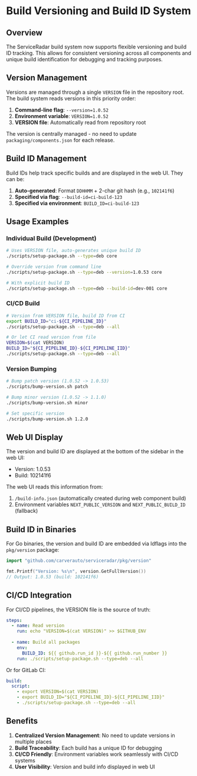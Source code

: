 # Build Versioning and Build ID System

## Overview

The ServiceRadar build system now supports flexible versioning and build ID tracking. This allows for consistent versioning across all components and unique build identification for debugging and tracking purposes.

## Version Management

Versions are managed through a single `VERSION` file in the repository root. The build system reads versions in this priority order:

1. **Command-line flag**: `--version=1.0.52`
2. **Environment variable**: `VERSION=1.0.52`
3. **VERSION file**: Automatically read from repository root

The version is centrally managed - no need to update `packaging/components.json` for each release.

## Build ID Management

Build IDs help track specific builds and are displayed in the web UI. They can be:

1. **Auto-generated**: Format `DDHHMM` + 2-char git hash (e.g., `102141f6`)
2. **Specified via flag**: `--build-id=ci-build-123`
3. **Specified via environment**: `BUILD_ID=ci-build-123`

## Usage Examples

### Individual Build (Development)
```bash
# Uses VERSION file, auto-generates unique build ID
./scripts/setup-package.sh --type=deb core

# Override version from command line
./scripts/setup-package.sh --type=deb --version=1.0.53 core

# With explicit build ID
./scripts/setup-package.sh --type=deb --build-id=dev-001 core
```

### CI/CD Build
```bash
# Version from VERSION file, build ID from CI
export BUILD_ID="ci-${CI_PIPELINE_ID}"
./scripts/setup-package.sh --type=deb --all

# Or let CI read version from file
VERSION=$(cat VERSION)
BUILD_ID="${CI_PIPELINE_ID}-${CI_PIPELINE_IID}"
./scripts/setup-package.sh --type=deb --all
```

### Version Bumping
```bash
# Bump patch version (1.0.52 -> 1.0.53)
./scripts/bump-version.sh patch

# Bump minor version (1.0.52 -> 1.1.0)
./scripts/bump-version.sh minor

# Set specific version
./scripts/bump-version.sh 1.2.0
```

## Web UI Display

The version and build ID are displayed at the bottom of the sidebar in the web UI:
- Version: 1.0.53
- Build: 102141f6

The web UI reads this information from:
1. `/build-info.json` (automatically created during web component build)
2. Environment variables `NEXT_PUBLIC_VERSION` and `NEXT_PUBLIC_BUILD_ID` (fallback)

## Build ID in Binaries

For Go binaries, the version and build ID are embedded via ldflags into the `pkg/version` package:
```go
import "github.com/carverauto/serviceradar/pkg/version"

fmt.Printf("Version: %s\n", version.GetFullVersion())
// Output: 1.0.53 (build: 102141f6)
```

## CI/CD Integration

For CI/CD pipelines, the VERSION file is the source of truth:

```yaml
steps:
  - name: Read version
    run: echo "VERSION=$(cat VERSION)" >> $GITHUB_ENV
    
  - name: Build all packages
    env:
      BUILD_ID: ${{ github.run_id }}-${{ github.run_number }}
    run: ./scripts/setup-package.sh --type=deb --all
```

Or for GitLab CI:
```yaml
build:
  script:
    - export VERSION=$(cat VERSION)
    - export BUILD_ID="${CI_PIPELINE_ID}-${CI_PIPELINE_IID}"
    - ./scripts/setup-package.sh --type=deb --all
```

## Benefits

1. **Centralized Version Management**: No need to update versions in multiple places
2. **Build Traceability**: Each build has a unique ID for debugging
3. **CI/CD Friendly**: Environment variables work seamlessly with CI/CD systems
4. **User Visibility**: Version and build info displayed in web UI